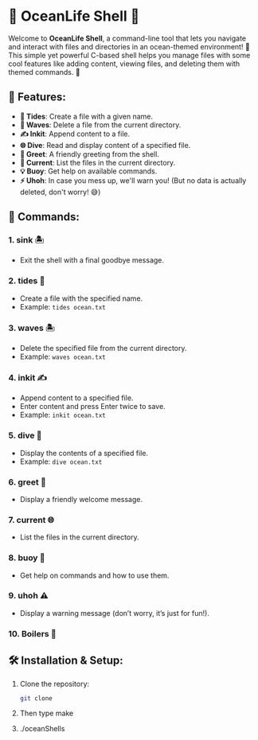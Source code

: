 # 🌊 **OceanLife Shell** 🐚

Welcome to **OceanLife Shell**, a command-line tool that lets you navigate and interact with files and directories in an ocean-themed environment! 🐋 This simple yet powerful C-based shell helps you manage files with some cool features like adding content, viewing files, and deleting them with themed commands. 🌟

## 🌟 **Features:**

- **🚢 Tides**: Create a file with a given name.
- **🌊 Waves**: Delete a file from the current directory.
- **✍️ Inkit**: Append content to a file.
- **🌐 Dive**: Read and display content of a specified file.
- **👋 Greet**: A friendly greeting from the shell.
- **🧭 Current**: List the files in the current directory.
- **💡 Buoy**: Get help on available commands.
- **⚡ Uhoh**: In case you mess up, we'll warn you! (But no data is actually deleted, don't worry! 😅)

## 📜 **Commands:**

### 1. **sink** 🏝️

- Exit the shell with a final goodbye message.

### 2. **tides <filename>** 📂

- Create a file with the specified name.
- Example: `tides ocean.txt`

### 3. **waves <filename>** 🏝️

- Delete the specified file from the current directory.
- Example: `waves ocean.txt`

### 4. **inkit <filename>** ✍️

- Append content to a specified file.
- Enter content and press Enter twice to save.
- Example: `inkit ocean.txt`

### 5. **dive <filename>** 📖

- Display the contents of a specified file.
- Example: `dive ocean.txt`

### 6. **greet** 🌟

- Display a friendly welcome message.

### 7. **current** 🌐

- List the files in the current directory.

### 8. **buoy** 💬

- Get help on commands and how to use them.

### 9. **uhoh** ⚠️

- Display a warning message (don’t worry, it’s just for fun!).

### 10. **Boilers** 📖

## 🛠️ **Installation & Setup:**

1. Clone the repository:
   ```bash
   git clone
   ```
2. Then type
   make

3. ./oceanShells
